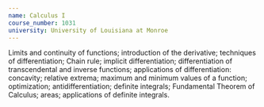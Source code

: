 ```yaml
---
name: Calculus I
course_number: 1031
university: University of Louisiana at Monroe
---
```


Limits and continuity of functions; introduction of the derivative; techniques of differentiation; Chain rule; implicit differentiation; differentiation of transcendental and inverse functions; applications of differentiation: concavity; relative extrema; maximum and minimum values of a function; optimization; antidifferentiation; definite integrals; Fundamental Theorem of Calculus; areas; applications of definite integrals.



